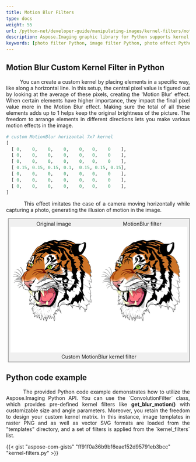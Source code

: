 ```yaml
---
title: Motion Blur Filters
type: docs
weight: 55
url: /python-net/developer-guide/manipulating-images/kernel-filters/motion-blur-filter/
description: Aspose.Imaging graphic library for Python supports kernel filters such MotionBlur as well as custom kernels.
keywords: [photo filter Python, image filter Python, photo effect Python, kernel filter, blur image, MotionBlur filter, kernel matrix, convolution operation, custom kernel filter]
---
```


## Motion Blur Custom Kernel Filter in Python

<p align='justify'>
&nbsp;&nbsp;&nbsp;&nbsp;&nbsp;&nbsp;&nbsp;&nbsp;
You can create a custom kernel by placing elements in a specific way, like along a horizontal line. In this setup, the central pixel value is figured out by looking at the average of these pixels, creating the 'Motion Blur' effect. When certain elements have higher importance, they impact the final pixel value more in the Motion Blur effect. Making sure the total of all these elements adds up to 1 helps keep the original brightness of the picture. The freedom to arrange elements in different directions lets you make various motion effects in the image.
</p>

```python
# custom MotionBlur horizontal 7x7 kernel
[
  [ 0,    0,    0,    0,    0,   0,    0    ],
  [ 0,    0,    0,    0,    0,   0,    0    ],
  [ 0,    0,    0,    0,    0,   0,    0    ],
  [ 0.15, 0.15, 0.15, 0.1,  0.15, 0.15, 0.15],
  [ 0,    0,    0,    0,    0,   0,    0    ],
  [ 0,    0,    0,    0,    0,   0,    0    ],
  [ 0,    0,    0,    0,    0,   0,    0    ],
]
```
<p align='justify'>
&nbsp;&nbsp;&nbsp;&nbsp;&nbsp;&nbsp;&nbsp;&nbsp;
This effect imitates the case of a camera moving horizontally while capturing a photo, generating the illusion of motion in the image.
</p>

<style>
   .frame {
    border: 2px solid darkgray;
    padding: 5px;
    margin: 10px 0 5px 5px;
    background: #f0f0f0;
    align-items: center;
   }
   .marginauto {
    margin: 10px auto 20px;
    display: block;
   }
   .frame figcaption {
    margin: 0 auto;
    display: flex;
    flex-direction: row;
    justify-content: center;
   }
   .container {
    display: flex;
    flex-direction: row;
    align-items: center;
    justify-content: space-around;
   }
</style>

<figure class="frame">
<div class="container">
    <div>
        <figcaption>Original image</figcaption>
    </div>
    <div>
        <figcaption>MotionBlur filter</figcaption>
    </div>
</div>
<div class="container">
    <div>
        <img src="../template-vector-svg.webp" alt="Original vector image" width="793"/>
    </div>
    <div>
        <img src="./custom-motion-blur-kernel-filter.svg.webp" alt="Custom Motion blur 7x7 horizontal kernel filter in Python" width="793" />
    </div>
</div>
<figcaption>Custom MotionBlur kernel filter</figcaption>
</figure>


## Python code example

<p align='justify'>
&nbsp;&nbsp;&nbsp;&nbsp;&nbsp;&nbsp;&nbsp;&nbsp;
The provided Python code example demonstrates how to utilize the Aspose.Imaging Python API. You can use the `ConvolutionFilter` class, which provides pre-defined kernel filters like <strong>get_blur_motion()</strong> with customizable size and angle parameters. Moreover, you retain the freedom to design your custom kernel matrix. In this instance, image templates in raster PNG and as well as vector SVG formats are loaded from the "templates" directory, and a set of filters is applied from the `kernel_filters` list.
</p>

{{< gist "aspose-com-gists" "ff91f0a36b9bf6eae152d95791eb3bcc" "kernel-filters.py" >}}

